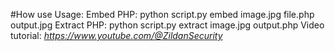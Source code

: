 #How use
Usage:
  Embed PHP: python script.py embed image.jpg file.php output.jpg
  Extract PHP: python script.py extract image.jpg output.php
Video tutorial:
*https://www.youtube.com/@ZildanSecurity*
